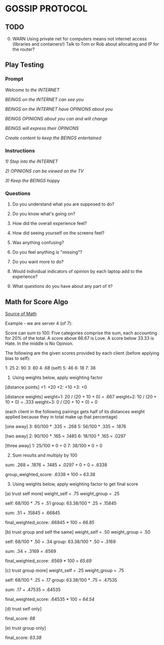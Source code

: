 # GOSSIP PROTOCOL

## TODO

0. WARN Using private net for computers means not internet access (libraries and containers!) Talk to Tom or Rob about allocating and IP for the router?

## Play Testing

### Prompt

*Welcome to the INTERNET*

*BEINGS on the INTERNET can see you*

*BEINGS on the INTERNET have OPINIONS about you*

*BEINGS OPINIONS about you can and will change*

*BEINGS will express their OPINIONS*

*Create content to keep the BEINGS entertained*

### Instructions

*1) Step into the INTERNET*

*2) OPINIONS can be viewed on the TV*

*3) Keep the BEINGS happy*

### Questions

1) Do you understand what you are supposed to do?

2) Do you know what's going on?

3) How did the overall experience feel?

4) How did seeing yourself on the screens feel?

5) Was anything confusing?

6) Do you feel anything is "missing"?

7) Do you want more to do?

8) Would individual indicators of opinion by each laptop add to the experience?

9) What questions do you have about any part of it?

## Math for Score Algo

[Source of Math](https://sciencing.com/calculate-class-grade-7379797.html)

Example - we are server 4 (of 7):

Score can sum to 100. Five categories comprise the sum, each accounting for 20% of the total. A score above 66.67 is Love. A score below 33.33 is Hate. In the middle is No Opinion.

The following are the given scores provided by each client (before applying bias to self):

1: 25
2: 90
3: 80
4: *68* (self)
5: 46
6: 18
7: 38

1) Using weights below, apply weighting factor

[distance points]
+1: +20
+2: +10
+3: +0

[distance weights]
weight+1: 20 / (20 + 10 + 0) = .667
weight+2: 10 / (20 + 10 + 0) = .333
weight+3: 0 / (20 + 10 + 0) =  0

(each client in the following pairings gets half of its distances weight applied because they in total make up that percentage)

[one away]
3: 80/100 * .335 = .268
5: 56/100 * .335 = .1876

[two away]
2: 90/100 * .165 = .1485
6: 18/100 * .165 = .0297

[three away]
1: 25/100 * 0 = 0
7: 38/100 * 0 = 0

2) Sum results and multiply by 100

sum: .268 + .1876 + .1485 + .0297 + 0 + 0 = .6338

group_weighted_score: .6338 * 100 = *63.38*

3) Using weights below, apply weighting factor to get final score

[a) trust self more]
weight_self = .75
weight_group = .25

self: 68/100 * .75 = .51
group: 63.38/100 * .25 = .15845

sum: .51 + .15845 = .66845

final_weighted_score: .66845 * 100 = *66.85*

[b) trust group and self the same]
weight_self = .50
weight_group = .50

self: 68/100 * .50 = .34
group: 63.38/100 * .50 = .3169

sum: .34 + .3169 = .6569

final_weighted_score: .6569 * 100 = *65.69*

[c) trust group more]
weight_self = .25
weight_group = .75

self: 68/100 * .25 = .17
group: 63.38/100 * .75 = .47535

sum: .17 + .47535 = .64535

final_weighted_score: .64535 * 100 = *64.54*

[d) trust self only]

final_score: *68*

[e) trust group only]

final_score: *63.38*